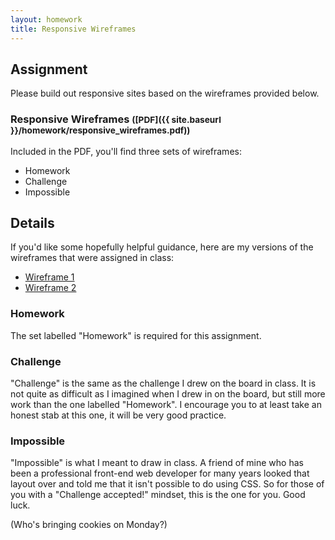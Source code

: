 ```yaml
---
layout: homework
title: Responsive Wireframes
---
```


Assignment
----------

Please build out responsive sites based on the wireframes provided below.

### Responsive Wireframes <small>([PDF]({{ site.baseurl }}/homework/responsive_wireframes.pdf))</small>

Included in the PDF, you'll find three sets of wireframes:

* Homework
* Challenge
* Impossible


Details
-------

If you'd like some hopefully helpful guidance, here are my versions of the wireframes that were assigned in class:

* [Wireframe 1](https://codepen.io/nevan/pen/CLhzG)
* [Wireframe 2](https://codepen.io/nevan/pen/fFHmA)

### Homework

The set labelled "Homework" is required for this assignment.

### Challenge

"Challenge" is the same as the challenge I drew on the board in class. It is not quite as difficult as I imagined when I drew in on the board, but still more work than the one labelled "Homework". I encourage you to at least take an honest stab at this one, it will be very good practice.

### Impossible

"Impossible" is what I meant to draw in class. A friend of mine who has been a professional front-end web developer for many years looked that layout over and told me that it isn't possible to do using CSS. So for those of you with a "Challenge accepted!" mindset, this is the one for you. Good luck.

(Who's bringing cookies on Monday?)